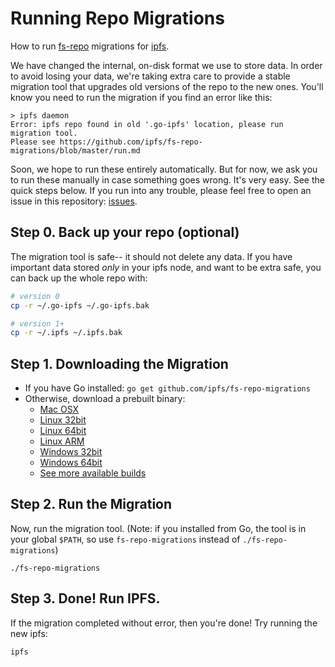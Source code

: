 # Running Repo Migrations

How to run [fs-repo](https://github.com/ipfs/specs/tree/master/repo/fs-repo) migrations for [ipfs](https://github.com/ipfs/ipfs).

We have changed the internal, on-disk format we use to store data. In order to avoid losing your data, we're taking extra care to provide a stable migration tool that upgrades old versions of the repo to the new ones. You'll know you need to run the migration if you find an error like this:

```
> ipfs daemon
Error: ipfs repo found in old '.go-ipfs' location, please run migration tool.
Please see https://github.com/ipfs/fs-repo-migrations/blob/master/run.md
```

Soon, we hope to run these entirely automatically. But for now, we ask you to run these manually in case something goes wrong. It's very easy. See the quick steps below. If you run into any trouble, please feel free to open an issue in this repository: [issues](https://github.com/ipfs/fs-repo-migrations/issues).

## Step 0. Back up your repo (optional)

The migration tool is safe-- it should not delete any data. If you have important data stored _only_ in your ipfs node, and want to be extra safe, you can back up the whole repo with:

```sh
# version 0
cp -r ~/.go-ipfs ~/.go-ipfs.bak

# version 1+
cp -r ~/.ipfs ~/.ipfs.bak
```

## Step 1. Downloading the Migration

- If you have Go installed: `go get github.com/ipfs/fs-repo-migrations`
- Otherwise, download a prebuilt binary:
  - [Mac OSX](https://gobuilder.me/get/github.com/ipfs/fs-repo-migrations/fs-repo-migrations_master_darwin-amd64.zip)
  - [Linux 32bit](https://gobuilder.me/get/github.com/ipfs/fs-repo-migrations/fs-repo-migrations_master_linux-386.zip)
  - [Linux 64bit](https://gobuilder.me/get/github.com/ipfs/fs-repo-migrations/fs-repo-migrations_master_linux-amd64.zip)
  - [Linux ARM](https://gobuilder.me/get/github.com/ipfs/fs-repo-migrations/fs-repo-migrations_master_linux-arm.zip)
  - [Windows 32bit](https://gobuilder.me/get/github.com/ipfs/fs-repo-migrations/fs-repo-migrations_master_windows-386.zip)
  - [Windows 64bit](https://gobuilder.me/get/github.com/ipfs/fs-repo-migrations/fs-repo-migrations_master_windows-amd64.zip)
  - [See more available builds](https://gobuilder.me/github.com/ipfs/fs-repo-migrations)

## Step 2. Run the Migration

Now, run the migration tool. (Note: if you installed from Go, the tool is in your global `$PATH`, so use `fs-repo-migrations` instead of `./fs-repo-migrations`)

```
./fs-repo-migrations
```


## Step 3. Done! Run IPFS.

If the migration completed without error, then you're done! Try running the new ipfs:

```
ipfs
```

